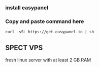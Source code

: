 ### install easypanel

### Copy and paste command here

```curl -sSL https://get.easypanel.io | sh```

## SPECT VPS

fresh linux server with at least 2 GB RAM


